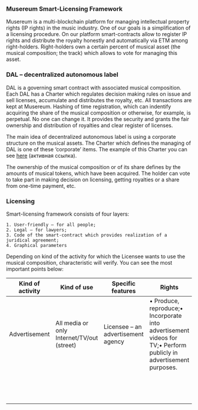 
### Musereum Smart-Licensing Framework

Musereum is a multi-blockchain platform for managing intellectual property rights (IP rights) in the music industry. One of our goals is a simplification of a licensing procedure. On our platform smart-contracts allow to register IP rights and distribute the royalty honestly and automatically via ETM among right-holders. Right-holders own a certain percent of musical asset (the musical composition; the track) which allows to vote for managing this asset.

### DAL – decentralized autonomous label

DAL is a governing smart contract with associated musical composition.  Each DAL has a Charter which regulates decision making rules on issue and sell licenses, accumulate and distributes the royalty, etc.  All transactions are kept at Musereum. Hashing of time registration, which can indentify acquiring the share of the musical composition or otherwise, for example, is perpetual. No one can change it. It provides the security and grants the fair ownership and distribution of royalties and clear register of licenses.

The main idea of decentralized autonomous label is using a corporate structure on the musical assets. The Charter which defines the managing of DAL is one of these ‘corporate’ items.
The example of this Charter you can see [here][baa75695] (активная ссылка).

  [baa75695]: foo.foo "here"

The ownership of the musical composition or of its share defines by the amounts of musical tokens, which have been acquired.  The holder can vote to take part in making decision on licensing, getting royalties or a share from one-time payment, etc.

### Licensing

Smart-licensing framework consists of four layers:
```
1. User-friendly – for all people;
2. Legal – for lawyers;
3. Code of the smart-contract which provides realization of a juridical agreement;
4. Graphical parameters
```
Depending on kind of the activity for which the Licensee wants to use the musical composition, characteristic will verify.
You can see the most important points below:

Kind of activity  |Kind of use   |Specific features  |Rights   |Prohibitions   |Royalty/Royalty-free   |Payments
--|---|---|---|---|---|--
Advertisement  |All media or only Internet/TV/out (street)   |Licensee – an advertisement agency   |    • Produce, reproduce;• Incorporate into advertisement videos for TV;• Perform publicly in advertisement purposes.   |Modifications, sublicensing, copy for distribution   |Royalty   |royalty [amount of workers of Licensee + the period of  using the track]
  |   |   |   |   |   |
  |   |   |   |   |   |
  |   |   |   |   |   |
  |   |   |   |   |   |
  |   |   |   |   |   |
  |   |   |   |   |   |
  |   |   |   |   |   |
  |   |   |   |   |   |
  |   |   |   |   |   |
  |   |   |   |   |   |
  |   |   |   |   |   |
  |   |   |   |   |   |
  |   |   |   |   |   |
  |   |   |   |   |   |
